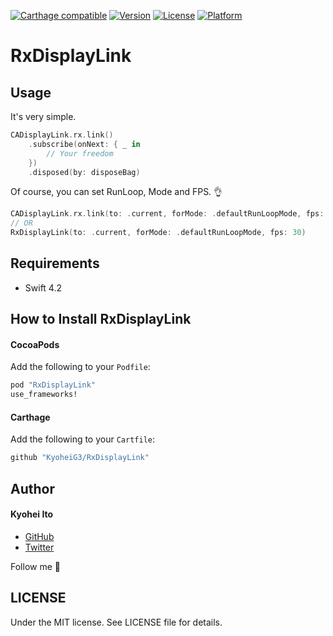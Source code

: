[![Carthage compatible](https://img.shields.io/badge/Carthage-compatible-4BC51D.svg?style=flat)](https://github.com/Carthage/Carthage)
[![Version](https://img.shields.io/cocoapods/v/RxDisplayLink.svg?style=flat)](http://cocoadocs.org/docsets/RxDisplayLink)
[![License](https://img.shields.io/cocoapods/l/RxDisplayLink.svg?style=flat)](http://cocoadocs.org/docsets/RxDisplayLink)
[![Platform](https://img.shields.io/cocoapods/p/RxDisplayLink.svg?style=flat)](http://cocoadocs.org/docsets/RxDisplayLink)

# RxDisplayLink

## Usage

It's very simple.

```swift
CADisplayLink.rx.link()
    .subscribe(onNext: { _ in
        // Your freedom
    })
    .disposed(by: disposeBag)
```

Of course, you can set RunLoop, Mode and FPS. 👌

```swift
CADisplayLink.rx.link(to: .current, forMode: .defaultRunLoopMode, fps: 30)
// OR
RxDisplayLink(to: .current, forMode: .defaultRunLoopMode, fps: 30)
```

## Requirements

- Swift 4.2

## How to Install RxDisplayLink

#### CocoaPods

Add the following to your `Podfile`:

```Ruby
pod "RxDisplayLink"
use_frameworks!
```

#### Carthage

Add the following to your `Cartfile`:

```Ruby
github "KyoheiG3/RxDisplayLink"
```

## Author

#### Kyohei Ito

- [GitHub](https://github.com/kyoheig3)
- [Twitter](https://twitter.com/kyoheig3)

Follow me 🎉

## LICENSE

Under the MIT license. See LICENSE file for details.
